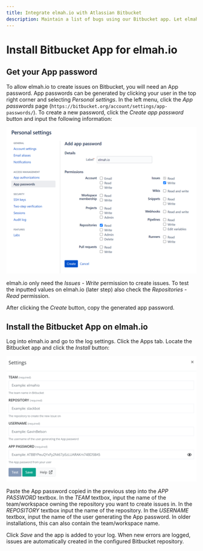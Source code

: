 ```yaml
---
title: Integrate elmah.io with Atlassian Bitbucket
description: Maintain a list of bugs using our Bitbucket app. Let elmah.io do the work and use the extra time fixing bugs rather than navigating bug trackers.
---
```


# Install Bitbucket App for elmah.io

## Get your App password

To allow elmah.io to create issues on Bitbucket, you will need an App password. App passwords can be generated by clicking your user in the top right corner and selecting *Personal settings*. In the left menu, click the *App passwords* page (`https://bitbucket.org/account/settings/app-passwords/`). To create a new password, click the *Create app password* button and input the following information:

![Add app password](images/apps/bitbucket/app_password.png)

elmah.io only need the *Issues - Write* permission to create issues. To test the inputted values on elmah.io (later step) also check the *Repositories - Read* permission.

After clicking the *Create* button, copy the generated app password.

## Install the Bitbucket App on elmah.io

Log into elmah.io and go to the log settings. Click the Apps tab. Locate the Bitbucket app and click the *Install* button:

![Install Bitbucket App](images/apps/bitbucket/install_settings_v3.png)

Paste the App password copied in the previous step into the *APP PASSWORD* textbox. In the _TEAM_ textbox, input the name of the team/workspace owning the repository you want to create issues in. In the _REPOSITORY_ textbox input the name of the repository. In the _USERNAME_ textbox, input the name of the user generating the App password. In older installations, this can also contain the team/workspace name.

Click *Save* and the app is added to your log. When new errors are logged, issues are automatically created in the configured Bitbucket repository.